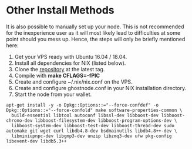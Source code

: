 # Other Install Methods

It is also possible to manually set up your node. This is not recommended for the inexperience user as it will most likely lead to difficulties at some point should you mess up. Hence, the steps will only be briefly mentioned here:

1. Get your VPS ready with Ubuntu 16.04 / 18.04.
2. Install all dependencies for NIX \(listed below\).
3. Clone the [repository](https://github.com/NixPlatform/NixCore) at the latest tag.
4. Compile with **make CFLAGS=-fPIC**
5. Create and configure ~/.nix/nix.conf on the VPS.
6. Create and configure ghostnode.conf in your NIX installation directory.
7. Start the node from your wallet.

```text
apt-get install -y -o Dpkg::Options::="--force-confdef" -o Dpkg::Options::="--force-confold" make software-properties-common \
  build-essential libtool autoconf libssl-dev libboost-dev libboost-chrono-dev libboost-filesystem-dev libboost-program-options-dev \
  libboost-system-dev libboost-test-dev libboost-thread-dev sudo automake git wget curl libdb4.8-dev bsdmainutils libdb4.8++-dev \
  libminiupnpc-dev libgmp3-dev unzip libzmq3-dev ufw pkg-config libevent-dev libdb5.3++
```

